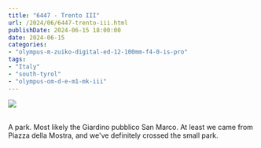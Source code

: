 ```yaml
---
title: "6447 - Trento III"
url: /2024/06/6447-trento-iii.html
publishDate: 2024-06-15 18:00:00
date: 2024-06-15
categories:
- "olympus-m-zuiko-digital-ed-12-100mm-f4-0-is-pro"
tags:
- "Italy"
- "south-tyrol"
- "olympus-om-d-e-m1-mk-iii"
---
```

<div class="container">
<div class="center"><a target="_blank" href="https://d25zfm9zpd7gm5.cloudfront.net/1200x1200/2020/20200905_114516_lr.jpg"><img class="webfeedsFeaturedVisual" src="https://d25zfm9zpd7gm5.cloudfront.net/0600x0600/2020/20200905_114516_lr.jpg" /></a></div>
</div>
<br />

A park. Most likely the Giardino pubblico San Marco. At
least we came from Piazza della Mostra, and we've definitely
crossed the small park.
